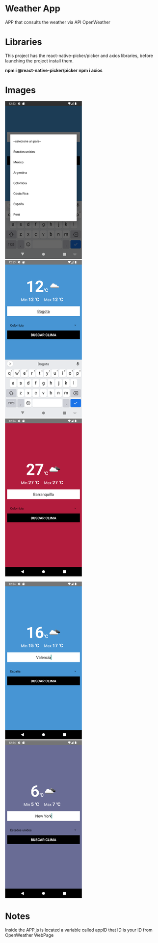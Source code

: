 # Weather App  
  APP that consults the weather via API OpenWeather
  
# Libraries

This project has the react-native-picker/picker and axios libraries, before launching the project install them.

**npm i @react-native-picker/picker**
**npm i axios**

# Images

<img src="ImageApp/Screenshot_1668646389.png" alt="drawing" width="250"/> &nbsp;&nbsp;&nbsp;&nbsp;
<img src="ImageApp/Screenshot_1668646394.png" alt="drawing" width="250"/> &nbsp;&nbsp;&nbsp;&nbsp; 
<img src="ImageApp/Screenshot_1668646452.png" alt="drawing" width="250"/> &nbsp;&nbsp;&nbsp;&nbsp;  
 
 
<img src="ImageApp/Screenshot_1668646462.png" alt="drawing" width="250"/> &nbsp;&nbsp;&nbsp;&nbsp;
<img src="ImageApp/Screenshot_1668646471.png" alt="drawing" width="250"/> &nbsp;&nbsp;&nbsp;&nbsp;
 
  
# Notes

Inside the APP.js is located a variable called appID that ID is your ID from OpenWeather WebPage
